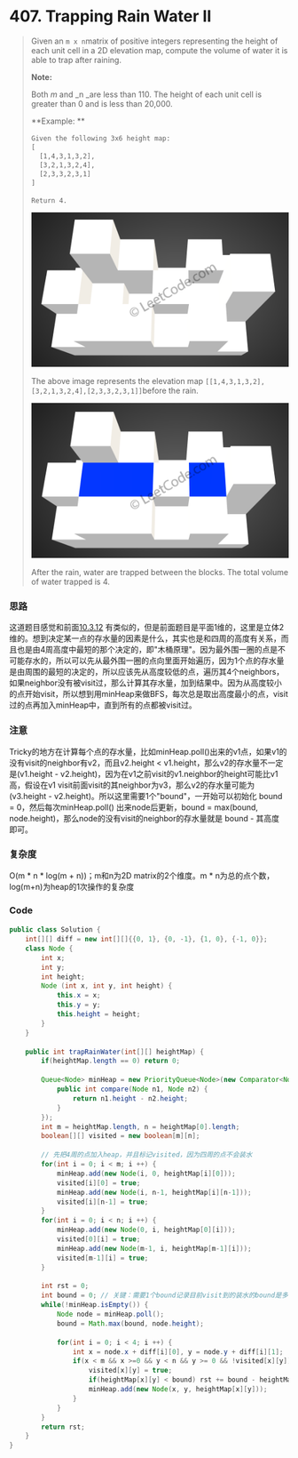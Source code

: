# 407. Trapping Rain Water II

> Given an `m x n`matrix of positive integers representing the height of each unit cell in a 2D elevation map, compute the volume of water it is able to trap after raining.
>
> **Note:**
>
> Both _m_ and \_n \_are less than 110. The height of each unit cell is greater than 0 and is less than 20,000.
>
> **Example: **
>
> ```
> Given the following 3x6 height map:
> [
>   [1,4,3,1,3,2],
>   [3,2,1,3,2,4],
>   [2,3,3,2,3,1]
> ]
>
> Return 4.
> ```
>
> ![](/assets/rainwater_empty.png)
>
> The above image represents the elevation map `[[1,4,3,1,3,2],[3,2,1,3,2,4],[2,3,3,2,3,1]]`before the rain.
>
> ![](/assets/rainwater_fill.png)
>
> After the rain, water are trapped between the blocks. The total volume of water trapped is 4.

### 思路

这道题目感觉和前面[10.3.12](/44-hard/10312-trapping-rain-water.md) 有类似的，但是前面题目是平面1维的，这里是立体2维的。想到决定某一点的存水量的因素是什么，其实也是和四周的高度有关系，而且也是由4周高度中最短的那个决定的，即"木桶原理"。因为最外围一圈的点是不可能存水的，所以可以先从最外围一圈的点向里面开始遍历，因为1个点的存水量是由周围的最短的决定的，所以应该先从高度较低的点，遍历其4个neighbors，如果neighbor没有被visit过，那么计算其存水量，加到结果中。因为从高度较小的点开始visit，所以想到用minHeap来做BFS，每次总是取出高度最小的点，visit过的点再加入minHeap中，直到所有的点都被visit过。

### 注意

Tricky的地方在计算每个点的存水量，比如minHeap.poll\(\)出来的v1点，如果v1的没有visit的neighbor有v2，而且v2.height &lt; v1.height，那么v2的存水量不一定是\(v1.height - v2.height\)，因为在v1之前visit的v1.neighbor的height可能比v1高，假设在v1 visit前面visit的其neighbor为v3，那么v2的存水量可能为\(v3.height - v2.height\)。所以这里需要1个"bound"，一开始可以初始化 bound = 0，然后每次minHeap.poll\(\) 出来node后更新，bound = max\(bound, node.height\)，那么node的没有visit的neighbor的存水量就是 bound - 其高度  即可。

### 复杂度

O\(m \* n \* log\(m + n\)\)；m和n为2D matrix的2个维度。m \* n为总的点个数，log\(m+n\)为heap的1次操作的复杂度

### Code

```java
public class Solution {
    int[][] diff = new int[][]{{0, 1}, {0, -1}, {1, 0}, {-1, 0}};
    class Node {
        int x;
        int y;
        int height;
        Node (int x, int y, int height) {
            this.x = x;
            this.y = y;
            this.height = height;
        }
    }

    public int trapRainWater(int[][] heightMap) {
        if(heightMap.length == 0) return 0;

        Queue<Node> minHeap = new PriorityQueue<Node>(new Comparator<Node>() {
            public int compare(Node n1, Node n2) {
                return n1.height - n2.height;
            }
        });
        int m = heightMap.length, n = heightMap[0].length;
        boolean[][] visited = new boolean[m][n];

        // 先把4周的点加入heap，并且标记visited，因为四周的点不会装水            
        for(int i = 0; i < m; i ++) {
            minHeap.add(new Node(i, 0, heightMap[i][0]));
            visited[i][0] = true;
            minHeap.add(new Node(i, n-1, heightMap[i][n-1]));
            visited[i][n-1] = true;
        }
        for(int i = 0; i < n; i ++) {
            minHeap.add(new Node(0, i, heightMap[0][i]));
            visited[0][i] = true;
            minHeap.add(new Node(m-1, i, heightMap[m-1][i]));
            visited[m-1][i] = true;
        }

        int rst = 0;
        int bound = 0; // 关键：需要1个bound记录目前visit到的装水的bound是多少
        while(!minHeap.isEmpty()) {
            Node node = minHeap.poll();
            bound = Math.max(bound, node.height);

            for(int i = 0; i < 4; i ++) {
                int x = node.x + diff[i][0], y = node.y + diff[i][1];
                if(x < m && x >=0 && y < n && y >= 0 && !visited[x][y]) {
                    visited[x][y] = true;
                    if(heightMap[x][y] < bound) rst += bound - heightMap[x][y];
                    minHeap.add(new Node(x, y, heightMap[x][y]));
                }
            }
        }
        return rst;
    }
}
```



